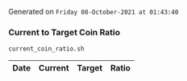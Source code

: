 Generated on `Friday 08-October-2021 at 01:43:40`

### Current to Target Coin Ratio
`current_coin_ratio.sh`

Date|Current|Target|Ratio
---|---|---|---
